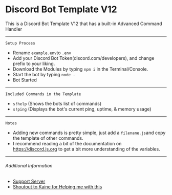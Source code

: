 # Discord Bot Template V12
 This is a Discord Bot Template V12 that has a built-in Advanced Command Handler 

---

`Setup Process`

* Rename `example.env`to `.env`
* Add your Discord Bot Token(discord.com/developers), and change prefix to your liking.
* Download the Modules by typing `npm i` in the Terminal/Console.
* Start the bot by typing `node .`
* Bot Started

---

`Included Commands in the Template`

* `s!help` (Shows the bots list of commands)
* `s!ping` (Displays the bot's current ping, uptime, & memory usage)

---

`Notes`

* Adding new commands is pretty simple, just add a `filename.js`and copy the template of other commands.
* I recommend reading a bit of the documentation on https://discord.js.org to get a bit more understanding of the variables.

---

###### Additional Information

- [Support Server](https://discord.gg/znCzWfpnrJ)
- [Shoutout to Kaine for Helping me with this](https://github.com/KingOKarma)
